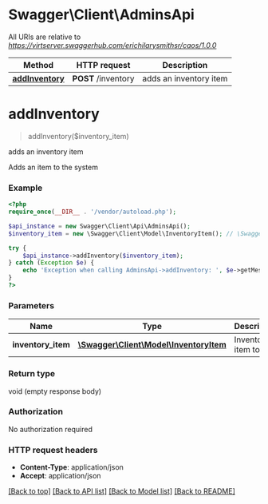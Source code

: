 # Swagger\Client\AdminsApi

All URIs are relative to *https://virtserver.swaggerhub.com/erichilarysmithsr/caos/1.0.0*

Method | HTTP request | Description
------------- | ------------- | -------------
[**addInventory**](AdminsApi.md#addInventory) | **POST** /inventory | adds an inventory item


# **addInventory**
> addInventory($inventory_item)

adds an inventory item

Adds an item to the system

### Example
```php
<?php
require_once(__DIR__ . '/vendor/autoload.php');

$api_instance = new Swagger\Client\Api\AdminsApi();
$inventory_item = new \Swagger\Client\Model\InventoryItem(); // \Swagger\Client\Model\InventoryItem | Inventory item to add

try {
    $api_instance->addInventory($inventory_item);
} catch (Exception $e) {
    echo 'Exception when calling AdminsApi->addInventory: ', $e->getMessage(), PHP_EOL;
}
?>
```

### Parameters

Name | Type | Description  | Notes
------------- | ------------- | ------------- | -------------
 **inventory_item** | [**\Swagger\Client\Model\InventoryItem**](../Model/\Swagger\Client\Model\InventoryItem.md)| Inventory item to add | [optional]

### Return type

void (empty response body)

### Authorization

No authorization required

### HTTP request headers

 - **Content-Type**: application/json
 - **Accept**: application/json

[[Back to top]](#) [[Back to API list]](../../README.md#documentation-for-api-endpoints) [[Back to Model list]](../../README.md#documentation-for-models) [[Back to README]](../../README.md)

